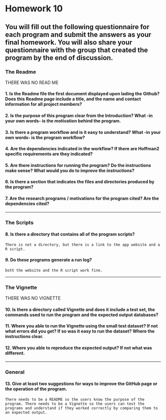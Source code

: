 # Homework 10

You will fill out the following
questionnaire for each program and submit the answers as your final homework. You will
also share your questionnaire with the group that created the program __by the end of discussion__.
---

### The Readme
THERE WAS NO READ ME
#### 1. Is the Readme file the first document displayed upon lading the Github?  Does this Readme page include a title, and the name and contact information for all project members?

#### 2. Is the purpose of this program clear from the Introduction?  What -in your own words- is the motivation behind the program.

#### 3. Is there a program workflow and is it easy to understand?  What -in your own words- is the program workflow?

#### 4. Are the dependencies indicated in the workflow?  If there are Hoffman2 specific requirements are they indicated?

#### 5. Are there instructions for running the program?  Do the instructions make sense?  What would you do to improve the instructions?

#### 6. Is there a section that indicates the files and directories produced by the program?

#### 7. Are the research programs / motivations for the program cited?  Are the dependencies cited?
---

### The Scripts

#### 8. Is there a directory that contains all of the program scripts?
	There is not a directory, but there is a link to the app website and a R script.
#### 9. Do these programs generate a run log?
	both the website and the R script work fine.
---

### The Vignette
THERE WAS NO VIGNETTE
#### 10. Is there a directory called Vignette and does it include a test set, the commands used to run the program and the expected output databases?

#### 11. Where you able to run the Vignette using the small test dataset? If not what errors did you get?  If so was it easy to run the dataset?  Where the instructions clear.

#### 12. Where you able to reproduce the expected output?  If not what was different.
---

### General

#### 13. Give __at least two__ suggestions for ways to improve the GitHub page or the operation of the program.
	There needs to be a README so the users know the purpose of the program. There needs to be a Vignette so the users can test the programs and understand if they worked correctly by comparing them to an expected output.
